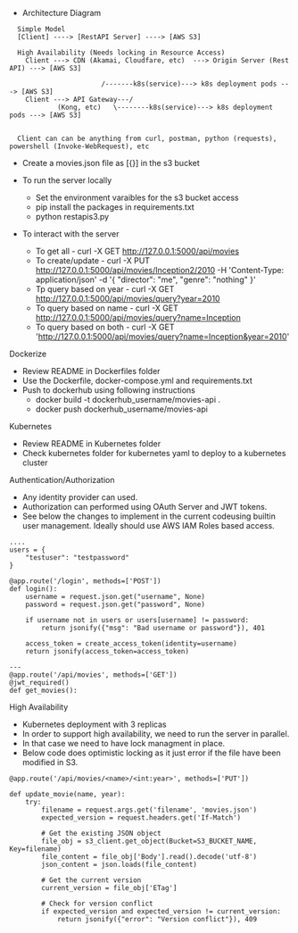 
* Architecture Diagram

```
  Simple Model
  [Client] ----> [RestAPI Server] ----> [AWS S3]

  High Availability (Needs locking in Resource Access)
	Client ---> CDN (Akamai, Cloudfare, etc)  ---> Origin Server (Rest API) ---> [AWS S3]

			           /-------k8s(service)---> k8s deployment pods ---> [AWS S3]
	Client ---> API Gateway---/
  		    (Kong, etc)	  \--------k8s(service)---> k8s deployment pods ---> [AWS S3]

	
  Client can can be anything from curl, postman, python (requests), powershell (Invoke-WebRequest), etc
  ```

* Create a movies.json file as [{}] in the s3 bucket

* To run the server locally
	- Set the environment varaibles for the s3 bucket access
	- pip install the packages in requirements.txt
	- python restapis3.py
	
* To interact with the server
    - To get all - curl -X GET http://127.0.0.1:5000/api/movies
    - To create/update -  curl -X PUT http://127.0.0.1:5000/api/movies/Inception2/2010 -H 'Content-Type: application/json' -d '{ "director": "me", "genre": "nothing" }'
    - Tp query based on year - curl -X GET http://127.0.0.1:5000/api/movies/query?year=2010
	- To query based on name - curl -X GET http://127.0.0.1:5000/api/movies/query?name=Inception
	- To query based on both -  curl -X GET 'http://127.0.0.1:5000/api/movies/query?name=Inception&year=2010'
	
	
Dockerize
- Review README in Dockerfiles folder
- Use the Dockerfile, docker-compose.yml and requirements.txt
- Push to dockerhub using following instructions
	- docker build -t dockerhub_username/movies-api .
	- docker push dockerhub_username/movies-api

Kubernetes
- Review README in Kubernetes folder
- Check kubernetes folder for kubernetes yaml to deploy to a kubernetes cluster

Authentication/Authorization
- Any identity provider can used.
- Authorization can performed using OAuth Server and JWT tokens.
- See below the changes to implement in the current codeusing builtin user management. Ideally should use AWS IAM Roles based access.

```
....
users = {
    "testuser": "testpassword"
}

@app.route('/login', methods=['POST'])
def login():
    username = request.json.get("username", None)
    password = request.json.get("password", None)
    
    if username not in users or users[username] != password:
        return jsonify({"msg": "Bad username or password"}), 401

    access_token = create_access_token(identity=username)
    return jsonify(access_token=access_token)

---
@app.route('/api/movies', methods=['GET'])
@jwt_required()
def get_movies():

```
High Availability
- Kubernetes deployment with 3 replicas
- In order to support high availability, we need to run the server in parallel.
- In that case we need to have lock managment in place.
- Below code does optimistic locking as it just error if the file have been modified in S3.

```
@app.route('/api/movies/<name>/<int:year>', methods=['PUT'])

def update_movie(name, year):
    try:
        filename = request.args.get('filename', 'movies.json')
        expected_version = request.headers.get('If-Match')

        # Get the existing JSON object
        file_obj = s3_client.get_object(Bucket=S3_BUCKET_NAME, Key=filename)
        file_content = file_obj['Body'].read().decode('utf-8')
        json_content = json.loads(file_content)

        # Get the current version
        current_version = file_obj['ETag']

        # Check for version conflict
        if expected_version and expected_version != current_version:
            return jsonify({"error": "Version conflict"}), 409
```

